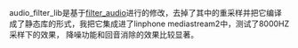 <p>audio_filter_lib是基于<a href="https://github.com/irungentoo/filter_audio" title="Title">filter_audio</a>进行的修改，去掉了其中的重采样并把它编译成了静态库的形式，我把它集成进了linphone mediastream2中，测试了8000HZ采样下的效果，
降噪功能和回音消除的效果比较显著。</p>

